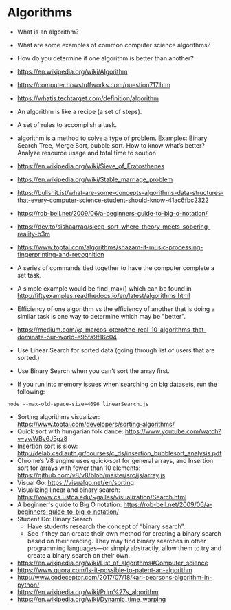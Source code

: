 # Algorithms

* What is an algorithm?
* What are some examples of common computer science algorithms?
* How do you determine if one algorithm is better than another?

* <https://en.wikipedia.org/wiki/Algorithm>
* <https://computer.howstuffworks.com/question717.htm>
* <https://whatis.techtarget.com/definition/algorithm>
* An algorithm is like a recipe (a set of steps).
* A set of rules to accomplish a task.
* algorithm is a method to solve a type of problem. Examples: Binary Search Tree, Merge Sort, bubble sort. How to know what’s better?      Analyze resource usage and total time to soution
* <https://en.wikipedia.org/wiki/Sieve_of_Eratosthenes>
* <https://en.wikipedia.org/wiki/Stable_marriage_problem>
* <https://bullshit.ist/what-are-some-concepts-algorithms-data-structures-that-every-computer-science-student-should-know-41ac6fbc2322>
* <https://rob-bell.net/2009/06/a-beginners-guide-to-big-o-notation/>
* <https://dev.to/sishaarrao/sleep-sort-where-theory-meets-sobering-reality-b3m>
* <https://www.toptal.com/algorithms/shazam-it-music-processing-fingerprinting-and-recognition>
* A series of commands tied together to have the computer complete a set task.
* A simple example would be find_max() which can be found in <http://fiftyexamples.readthedocs.io/en/latest/algorithms.html>
* Efficiency of one algorithm vs the efficiency of another that is doing a similar task is one way to determine which may be "better".
* <https://medium.com/@_marcos_otero/the-real-10-algorithms-that-dominate-our-world-e95fa9f16c04>
* Use Linear Search for sorted data (going through list of users that are sorted.)
* Use Binary Search when you can't sort the array first.
* If you run into memory issues when searching on big datasets, run the following:

`node --max-old-space-size=4096 linearSearch.js`
* Sorting algorithms visualizer: <https://www.toptal.com/developers/sorting-algorithms/>
* Quick sort with hungarian folk dance: <https://www.youtube.com/watch?v=ywWBy6J5gz8>
* Insertion sort is slow: <http://delab.csd.auth.gr/courses/c_ds/insertion_bubblesort_analysis.pdf>
* Chrome’s V8 engine uses quick-sort for general arrays, and Insertion sort for arrays with fewer than 10 elements: https://github.com/v8/v8/blob/master/src/js/array.js
* Visual Go: <https://visualgo.net/en/sorting>
* Visualizing linear and binary search: <https://www.cs.usfca.edu/~galles/visualization/Search.html>
* A beginner's guide to Big O notation: <https://rob-bell.net/2009/06/a-beginners-guide-to-big-o-notation/>
* Student Do: Binary Search
  * Have students research the concept of “binary search”.
  * See if they can create their own method for creating a binary search based on their reading. They may find binary searches in other programming languages—or simply abstractly, allow them to try and create a binary search on their own.
* <https://en.wikipedia.org/wiki/List_of_algorithms#Computer_science>
* <https://www.quora.com/Is-it-possible-to-patent-an-algorithm>
* <http://www.codeceptor.com/2017/07/18/karl-pearsons-algorithm-in-python/>
* <https://en.wikipedia.org/wiki/Prim%27s_algorithm>
* <https://en.wikipedia.org/wiki/Dynamic_time_warping>

